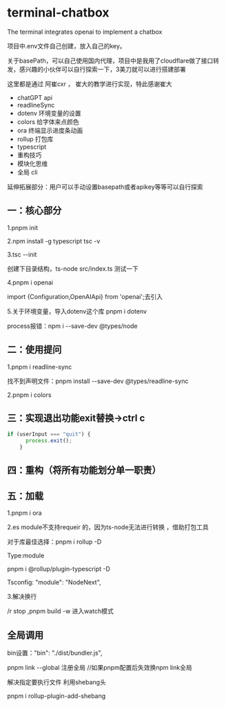 # terminal-chatbox
The terminal integrates openai to implement a chatbox

项目中.env文件自己创建，放入自己的key。

关于basePath，可以自己使用国内代理，项目中是我用了cloudflare做了接口转发，感兴趣的小伙伴可以自行探索一下，3美刀就可以进行搭建部署

这里都是通过	阿崔cxr ， 崔大的教学进行实现，特此感谢崔大
- chatGPT api
- readlineSync
- dotenv 环境变量的设置
- colors 给字体来点颜色
- ora 终端显示进度条动画
- rollup 打包库
- typescript
- 重构技巧
- 模块化思维
- 全局 cli

延伸拓展部分：用户可以手动设置basepath或者apikey等等可以自行探索
## 一：核心部分

1.pnpm init 

2.npm install -g typescript   tsc -v

3.tsc --init


创建下目录结构，ts-node src/index.ts 测试一下

4.pnpm i openai 

import {Configuration,OpenAIApi} from 'openai';去引入

5.关于环境变量，导入dotenv这个库 pnpm i dotenv

process报错：npm i --save-dev @types/node

## 二：使用提问

1.pnpm i readline-sync

找不到声明文件：pnpm install --save-dev @types/readline-sync 

2.pnpm i colors

## 三：实现退出功能exit替换->ctrl c

```typescript
if (userInput === "quit") {
      process.exit();
    }
```

## 四：重构（将所有功能划分单一职责）

## 五：加载

1.pnpm i ora

2.es module不支持requeir 的，因为ts-node无法进行转换	，借助打包工具

对于库最佳选择：pnpm i rollup -D 

Type:module

pnpm i @rollup/plugin-typescript -D 

Tsconfig: "module": "NodeNext",  

3.解决换行

/r stop ,pnpm build -w 进入watch模式

## 全局调用

bin设置："bin": "./dist/bundler.js",

pnpm link --global 注册全局 //如果pnpm配置后失效换npm link全局

解决指定要执行文件 利用shebang头

pnpm i rollup-plugin-add-shebang

